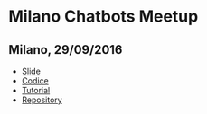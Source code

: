 # Milano Chatbots Meetup

## Milano, 29/09/2016

* [Slide](https://salvatorecordiano.github.io/talks/slide/2016/20160929_Milano_Chatbots_Meetup/index.html)
* [Codice](https://github.com/salvatorecordiano/telegram-echo-bot/archive/master.zip)
* [Tutorial](http://www.salvatorecordiano.it/creare-un-bot-telegram-guida-passo-passo/)
* [Repository](https://github.com/salvatorecordiano/telegram-echo-bot/)
